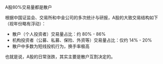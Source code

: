A股80%交易量都是散户

根据中国证监会、交易所和中金公司的多次统计与研报，A股的大致交易结构如下（视年份略有浮动）：
- 散户（个人投资者）交易量占比：约 80% - 86%
- 机构投资者（公募、私募、保险、外资等）交易量占比：仅约 14% - 20%
- 散户中多数为短线投机行为，换手率极高

也就是说，A股的日常涨跌，其实主要是散户互割决定的。
